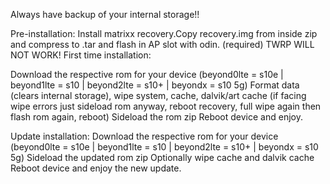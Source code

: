 Always have backup of your internal storage!!

Pre-installation:
Install matrixx recovery.Copy recovery.img from inside zip and compress to .tar and flash in AP slot with odin. (required)
TWRP WILL NOT WORK!
First time installation:

Download the respective rom for your device (beyond0lte = s10e | beyond1lte = s10 | beyond2lte = s10+ | beyondx = s10 5g)
Format data (clears internal storage), wipe system, cache, dalvik/art cache (if facing wipe errors just sideload rom anyway, reboot recovery, full wipe again then flash rom again, reboot)
Sideload the rom zip
Reboot device and enjoy.

Update installation:
Download the respective rom for your device (beyond0lte = s10e | beyond1lte = s10 | beyond2lte = s10+ | beyondx = s10 5g)
Sideload the updated rom zip
Optionally wipe cache and dalvik cache
Reboot device and enjoy the new update.
